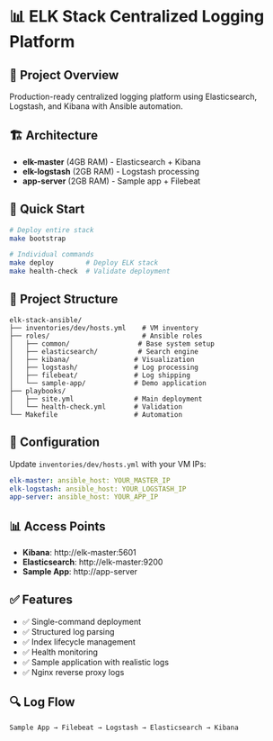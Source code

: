 # 📊 ELK Stack Centralized Logging Platform

## 🎯 Project Overview
Production-ready centralized logging platform using Elasticsearch, Logstash, and Kibana with Ansible automation.

## 🏗️ Architecture
- **elk-master** (4GB RAM) - Elasticsearch + Kibana
- **elk-logstash** (2GB RAM) - Logstash processing  
- **app-server** (2GB RAM) - Sample app + Filebeat

## 🚀 Quick Start
```bash
# Deploy entire stack
make bootstrap

# Individual commands
make deploy        # Deploy ELK stack
make health-check  # Validate deployment
```

## 📁 Project Structure
```
elk-stack-ansible/
├── inventories/dev/hosts.yml    # VM inventory
├── roles/                       # Ansible roles
│   ├── common/                 # Base system setup
│   ├── elasticsearch/          # Search engine
│   ├── kibana/                # Visualization
│   ├── logstash/              # Log processing
│   ├── filebeat/              # Log shipping
│   └── sample-app/            # Demo application
├── playbooks/
│   ├── site.yml               # Main deployment
│   └── health-check.yml       # Validation
└── Makefile                   # Automation
```

## 🔧 Configuration
Update `inventories/dev/hosts.yml` with your VM IPs:
```yaml
elk-master: ansible_host: YOUR_MASTER_IP
elk-logstash: ansible_host: YOUR_LOGSTASH_IP  
app-server: ansible_host: YOUR_APP_IP
```

## 📊 Access Points
- **Kibana**: http://elk-master:5601
- **Elasticsearch**: http://elk-master:9200
- **Sample App**: http://app-server

## ✅ Features
- ✅ Single-command deployment
- ✅ Structured log parsing
- ✅ Index lifecycle management
- ✅ Health monitoring
- ✅ Sample application with realistic logs
- ✅ Nginx reverse proxy logs

## 🔍 Log Flow
```
Sample App → Filebeat → Logstash → Elasticsearch → Kibana
```
